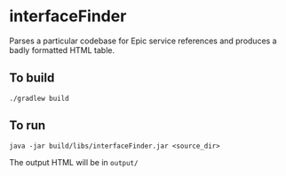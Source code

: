 # interfaceFinder
Parses a particular codebase for Epic service references and produces a badly formatted HTML table.

## To build
```
./gradlew build
```

## To run
```
java -jar build/libs/interfaceFinder.jar <source_dir>
```

The output HTML will be in `output/`
